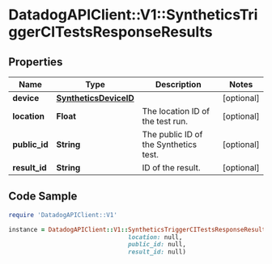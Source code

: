 # DatadogAPIClient::V1::SyntheticsTriggerCITestsResponseResults

## Properties

Name | Type | Description | Notes
------------ | ------------- | ------------- | -------------
**device** | [**SyntheticsDeviceID**](SyntheticsDeviceID.md) |  | [optional] 
**location** | **Float** | The location ID of the test run. | [optional] 
**public_id** | **String** | The public ID of the Synthetics test. | [optional] 
**result_id** | **String** | ID of the result. | [optional] 

## Code Sample

```ruby
require 'DatadogAPIClient::V1'

instance = DatadogAPIClient::V1::SyntheticsTriggerCITestsResponseResults.new(device: null,
                                 location: null,
                                 public_id: null,
                                 result_id: null)
```


